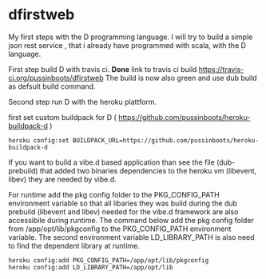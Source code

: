 dfirstweb
=========

My first steps with the D programming language. I will try to build a simple json rest service
, that i already have programmed with scala, with the D language.

First step build D with travis ci.
<b>Done</b> link to travis ci build https://travis-ci.org/pussinboots/dfirstweb
The build is now also green and use
    dub build
as defsult build command.

Second step run D with the heroku plattform.

first set custom buildpack for D ( https://github.com/pussinboots/heroku-buildpack-d )

    heroku config:set BUILDPACK_URL=https://github.com/pussinboots/heroku-buildpack-d

If you want to build a vibe.d based application than see the file (dub-prebuild)
that added two binaries dependencies to the heroku vm (libevent, libev) they
are needed by vibe.d.

For runtime add the pkg config folder to the PKG_CONFIG_PATH environment variable so that 
all libaries they was build during the dub prebuild (libevent and libev) needed for the
vibe.d framework are also accessibile during runtime. The command below add the pkg config folder
from /app/opt/lib/pkgconfig to the PKG_CONFIG_PATH environment variable. The second environment
variable LD_LIBRARY_PATH is also need to find the dependent library at runtime.

    heroku config:add PKG_CONFIG_PATH=/app/opt/lib/pkgconfig
    heroku config:add LD_LIBRARY_PATH=/app/opt/lib
